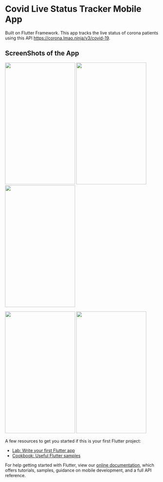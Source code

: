 # Covid Live Status Tracker Mobile App

Built on Flutter Framework. This app tracks the live status of corona patients using this API https://corona.lmao.ninja/v3/covid-19. 

## ScreenShots of the App

<img src="https://user-images.githubusercontent.com/43682796/90612899-4acffa00-e226-11ea-9edd-2d45d31ed42d.png" width="230" height="400" /> <img src="https://user-images.githubusercontent.com/43682796/90612921-515e7180-e226-11ea-8448-95e3ccb6b1c1.png" width="230" height="400" /> <img src="https://user-images.githubusercontent.com/43682796/90612928-51f70800-e226-11ea-936f-70a63ba2a5e6.png" width="230" height="400" />

<img src="https://user-images.githubusercontent.com/43682796/90612930-53283500-e226-11ea-8916-74c4f51eb81e.png" width="230" height="400" /> <img src="https://user-images.githubusercontent.com/43682796/90612935-54596200-e226-11ea-8ea8-ab5b53efbc58.png" width="230" height="400" />




A few resources to get you started if this is your first Flutter project:

- [Lab: Write your first Flutter app](https://flutter.dev/docs/get-started/codelab)
- [Cookbook: Useful Flutter samples](https://flutter.dev/docs/cookbook)

For help getting started with Flutter, view our
[online documentation](https://flutter.dev/docs), which offers tutorials,
samples, guidance on mobile development, and a full API reference.
